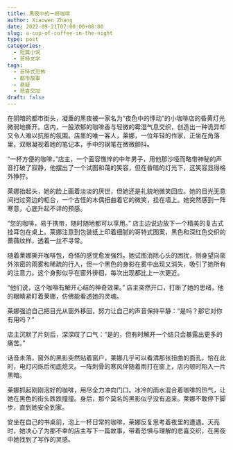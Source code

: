 ```yaml
---
title: 黑夜中的一杯咖啡
author: Xiaowen Zhang
date: 2022-09-21T07:00:00+08:00
slug: a-cup-of-coffee-in-the-night
type: post
categories:
  - 短篇小说
  - 哥特文学
tags:
  - 哥特式恐怖
  - 都市故事
  - 悬疑
  - 悲喜交加
draft: false
---
```


在阴暗的都市街头，凝重的黑夜被一家名为“夜色中的悸动”的小咖啡店的昏黄灯光微弱地撕开。店内，一股浓郁的咖啡香与轻微的霉湿气息交织，创造出一种诡异却又令人难以抗拒的氛围。店里的唯一客人，莱娜，一位年轻的作家，正坐在角落里，双眼凝视着她的笔记本，手中的钢笔在微微颤抖。

“一杯方便的咖啡，”店主，一个面容憔悴的中年男子，用他那沙哑而略带神秘的声音打破了寂静，他摆出了一个试图和蔼的笑容，但在昏暗的灯光下，这笑容显得格外狰狞。

莱娜抬起头，她的脸上画着淡淡的厌世，但她还是礼貌地微笑回应。她的目光无意间扫过旁边的柜台，一个古怪的木偶扭曲着它的微笑，挂在墙上。她突然感到一阵寒意，心底升起不详的预感。

“您的咖啡，易于携带，随时随地都可以享用。” 店主边说边放下一个精美的复古式挂耳包在桌上。莱娜注意到包装纸上印着细腻的哥特式图案，黑色和深红色交织的蔷薇纹样，透着一丝不寻常。

随着莱娜撕开咖啡包，奇怪的感觉愈发强烈。她试图消除心头的困扰，侧身望向窗外浓密的雨雾和稀疏的行人，但一个黑色的身影在雾中出现又消失，吸引了她所有的注意力。这个身影似乎在窗外徘徊，每次出现都比上一次更近。

“他们说，这个咖啡有解开心结的神奇效果。” 店主突然开口，打断了她的思绪，他的眼睛紧盯着莱娜，仿佛能看透她的灵魂。

莱娜强迫自己把目光从窗外移回，努力让自己的声音保持平静：“是吗？那它对你有用吗？”

店主沉默了片刻后，深深叹了口气：“是的，但有时解开一个结只会暴露出更多的痛苦。”

话音未落，窗外的黑影突然贴着窗户，莱娜几乎可以看清那张扭曲的面孔，恰在此时，电灯闪烁后彻底熄灭。一阵刺骨的寒风伴随着雨打在窗上，店内顿时陷入一片黑暗。

莱娜抓起刚刚泡好的咖啡，用尽全力冲向门口。冰冷的雨水混合着咖啡的热气，让她在黑色的街头跌跌撞撞。身后，那个莫名的黑影似乎没有追来。莱娜不敢停下脚步，直到她安全到家。

安坐在自己的书桌前，泡上一杯日常的咖啡，莱娜反复思考着夜里的遭遇。天亮时，她决心了为那不幸的店主写下一篇故事，带着恐惧与理解的悲喜交织，在黑夜中她找到了写作的灵感。